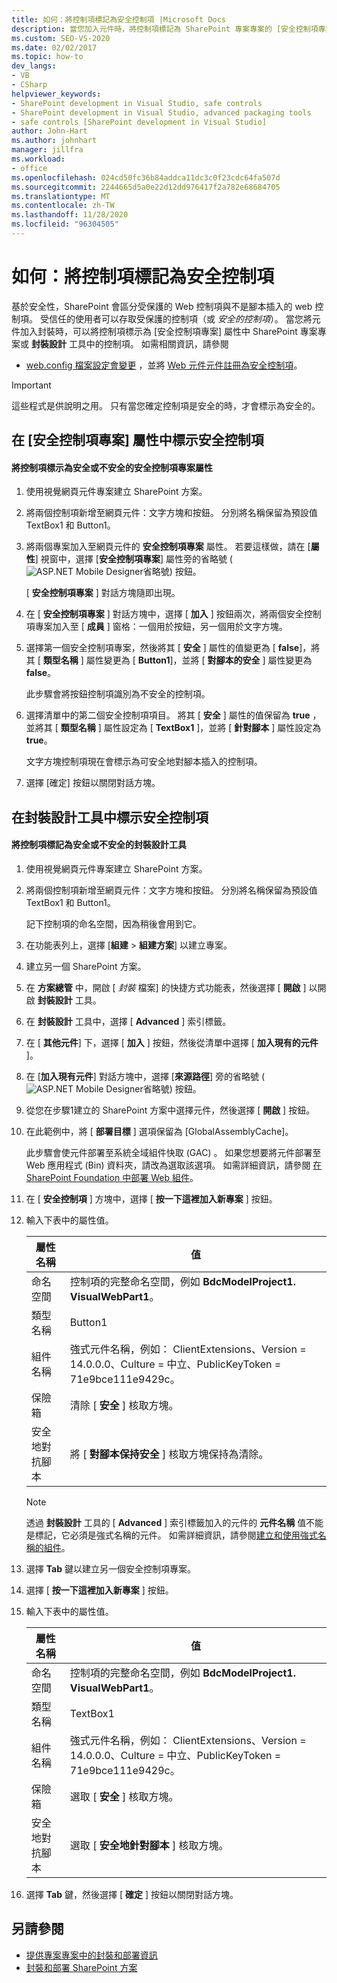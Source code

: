 ```yaml
---
title: 如何：將控制項標記為安全控制項 |Microsoft Docs
description: 當您加入元件時，將控制項標記為 SharePoint 專案專案的 [安全控制項專案] 屬性或 [封裝設計工具] 中的安全控制項。
ms.custom: SEO-VS-2020
ms.date: 02/02/2017
ms.topic: how-to
dev_langs:
- VB
- CSharp
helpviewer_keywords:
- SharePoint development in Visual Studio, safe controls
- SharePoint development in Visual Studio, advanced packaging tools
- safe controls [SharePoint development in Visual Studio]
author: John-Hart
ms.author: johnhart
manager: jillfra
ms.workload:
- office
ms.openlocfilehash: 024cd50fc36b84addca11dc3c0f23cdc64fa507d
ms.sourcegitcommit: 2244665d5a0e22d12dd976417f2a782e68684705
ms.translationtype: MT
ms.contentlocale: zh-TW
ms.lasthandoff: 11/28/2020
ms.locfileid: "96304505"
---
```

# <a name="how-to-mark-controls-as-safe-controls"></a>如何：將控制項標記為安全控制項
  基於安全性，SharePoint 會區分受保護的 Web 控制項與不是腳本插入的 web 控制項。 受信任的使用者可以存取受保護的控制項（或 *安全的控制項*）。 當您將元件加入封裝時，可以將控制項標示為 [安全控制項專案] 屬性中 SharePoint 專案專案或 **封裝設計** 工具中的控制項。 如需相關資訊，請參閱

- [web.config 檔案設定會變更](/previous-versions/office/developer/sharepoint-2007/bb802890(v=office.12)) ，並將 [Web 元件元件註冊為安全控制項](/previous-versions/office/developer/sharepoint2003/dd587360(v=office.11))。

> [!IMPORTANT]
> 這些程式是供說明之用。 只有當您確定控制項是安全的時，才會標示為安全的。

## <a name="marking-safe-controls-in-the-safe-control-entries-property"></a>在 [安全控制項專案] 屬性中標示安全控制項

#### <a name="to-mark-controls-as-safe-or-unsafe-in-the-safe-control-entries-property"></a>將控制項標示為安全或不安全的安全控制項專案屬性

1. 使用視覺網頁元件專案建立 SharePoint 方案。

2. 將兩個控制項新增至網頁元件：文字方塊和按鈕。 分別將名稱保留為預設值 TextBox1 和 Button1。

3. 將兩個專案加入至網頁元件的 **安全控制項專案** 屬性。 若要這樣做，請在 [**屬性**] 視窗中，選擇 [**安全控制項專案**] 屬性旁的省略號 (![ASP.NET Mobile Designer](../sharepoint/media/mwellipsis.gif "ASP.NET Mobile 設計工具橢圓形")省略號) 按鈕。

     [ **安全控制項專案** ] 對話方塊隨即出現。

4. 在 [ **安全控制項專案** ] 對話方塊中，選擇 [ **加入** ] 按鈕兩次，將兩個安全控制項專案加入至 [ **成員** ] 窗格：一個用於按鈕，另一個用於文字方塊。

5. 選擇第一個安全控制項專案，然後將其 [ **安全** ] 屬性的值變更為 [ **false**]，將其 [ **類型名稱** ] 屬性變更為 [ **Button1**]，並將 [ **對腳本的安全** ] 屬性變更為 **false**。

     此步驟會將按鈕控制項識別為不安全的控制項。

6. 選擇清單中的第二個安全控制項項目。 將其 [ **安全** ] 屬性的值保留為 **true** ，並將其 [ **類型名稱** ] 屬性設定為 [ **TextBox1** ]，並將 [ **針對腳本** ] 屬性設定為 **true**。

     文字方塊控制項現在會標示為可安全地對腳本插入的控制項。

7. 選擇 [確定] 按鈕以關閉對話方塊。

## <a name="marking-safe-controls-in-the-package-designer"></a>在封裝設計工具中標示安全控制項

#### <a name="to-mark-controls-as-safe-or-unsafe-in-the-package-designer"></a>將控制項標記為安全或不安全的封裝設計工具

1. 使用視覺網頁元件專案建立 SharePoint 方案。

2. 將兩個控制項新增至網頁元件：文字方塊和按鈕。 分別將名稱保留為預設值 TextBox1 和 Button1。

     記下控制項的命名空間，因為稍後會用到它。

3. 在功能表列上，選擇 [**組建**  >  **組建方案**] 以建立專案。

4. 建立另一個 SharePoint 方案。

5. 在 **方案總管** 中，開啟 [ *封裝* 檔案] 的快捷方式功能表，然後選擇 [ **開啟** ] 以開啟 **封裝設計** 工具。

6. 在 **封裝設計** 工具中，選擇 [ **Advanced** ] 索引標籤。

7. 在 [ **其他元件**] 下，選擇 [ **加入** ] 按鈕，然後從清單中選擇 [ **加入現有的元件** ]。

8. 在 [**加入現有元件**] 對話方塊中，選擇 [**來源路徑**] 旁的省略號 (![ASP.NET Mobile Designer](../sharepoint/media/mwellipsis.gif "ASP.NET Mobile 設計工具橢圓形")省略號) 按鈕。

9. 從您在步驟1建立的 SharePoint 方案中選擇元件，然後選擇 [ **開啟** ] 按鈕。

10. 在此範例中，將 [ **部署目標** ] 選項保留為 [GlobalAssemblyCache]。

     此步驟會使元件部署至系統全域組件快取 (GAC) 。 如果您想要將元件部署至 Web 應用程式 (Bin) 資料夾，請改為選取該選項。 如需詳細資訊，請參閱 [在 SharePoint Foundation 中部署 Web 組件](/previous-versions/office/developer/sharepoint-2010/cc768621(v=office.14))。

11. 在 [ **安全控制項** ] 方塊中，選擇 [ **按一下這裡加入新專案** ] 按鈕。

12. 輸入下表中的屬性值。

    |屬性名稱|值|
    |-------------------|-----------|
    |命名空間|控制項的完整命名空間，例如 **BdcModelProject1. VisualWebPart1**。|
    |類型名稱|Button1|
    |組件名稱|強式元件名稱，例如： ClientExtensions、Version = 14.0.0.0、Culture = 中立、PublicKeyToken = 71e9bce111e9429c。|
    |保險箱|清除 [ **安全** ] 核取方塊。|
    |安全地對抗腳本|將 [ **對腳本保持安全** ] 核取方塊保持為清除。|

    > [!NOTE]
    > 透過 **封裝設計** 工具的 [ **Advanced** ] 索引標籤加入的元件的 **元件名稱** 值不能是標記，它必須是強式名稱的元件。 如需詳細資訊，請參閱[建立和使用強式名稱的組件](/previous-versions/dotnet/netframework-4.0/xwb8f617(v=vs.100))。

13. 選擇 **Tab** 鍵以建立另一個安全控制項專案。

14. 選擇 [ **按一下這裡加入新專案** ] 按鈕。

15. 輸入下表中的屬性值。

    |屬性名稱|值|
    |-------------------|-----------|
    |命名空間|控制項的完整命名空間，例如 **BdcModelProject1. VisualWebPart1**。|
    |類型名稱|TextBox1|
    |組件名稱|強式元件名稱，例如： ClientExtensions、Version = 14.0.0.0、Culture = 中立、PublicKeyToken = 71e9bce111e9429c。|
    |保險箱|選取 [ **安全** ] 核取方塊。|
    |安全地對抗腳本|選取 [ **安全地針對腳本** ] 核取方塊。|

16. 選擇 **Tab** 鍵，然後選擇 [ **確定** ] 按鈕以關閉對話方塊。

## <a name="see-also"></a>另請參閱
- [提供專案專案中的封裝和部署資訊](../sharepoint/providing-packaging-and-deployment-information-in-project-items.md)
- [封裝和部署 SharePoint 方案](../sharepoint/packaging-and-deploying-sharepoint-solutions.md)
